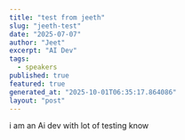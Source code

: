 ```yaml
---
title: "test from jeeth"
slug: "jeeth-test"
date: "2025-07-07"
author: "Jeet"
excerpt: "AI Dev"
tags:
  - speakers
published: true
featured: true
generated_at: "2025-10-01T06:35:17.864086"
layout: "post"
---
```


i am an Ai dev with lot of testing know